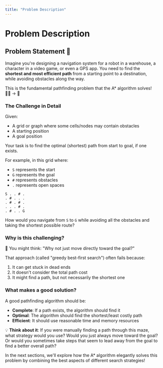 ```yaml
---
title: "Problem Description"
---
```

# Problem Description

## Problem Statement 🧩

Imagine you're designing a navigation system for a robot in a warehouse, a character in a video game, or even a GPS app. You need to find the **shortest and most efficient path** from a starting point to a destination, while avoiding obstacles along the way. 

This is the fundamental pathfinding problem that the A* algorithm solves! 🚶‍♂️ → 🏁

### The Challenge in Detail

Given:
- A grid or graph where some cells/nodes may contain obstacles
- A starting position
- A goal position

Your task is to find the optimal (shortest) path from start to goal, if one exists.

For example, in this grid where:
- `S` represents the start
- `G` represents the goal
- `#` represents obstacles
- `.` represents open spaces

```
S . . # .
. # . . .
. # . # .
. . . # .
. # . . G
```

How would you navigate from `S` to `G` while avoiding all the obstacles and taking the shortest possible route?

### Why is this challenging?

🤔 You might think: "Why not just move directly toward the goal?"

That approach (called "greedy best-first search") often fails because:
1. It can get stuck in dead ends
2. It doesn't consider the total path cost
3. It might find a path, but not necessarily the shortest one

### What makes a good solution?

A good pathfinding algorithm should be:
- **Complete**: If a path exists, the algorithm should find it
- **Optimal**: The algorithm should find the shortest/least costly path
- **Efficient**: It should use reasonable time and memory resources

💡 **Think about it**: If you were manually finding a path through this maze, what strategy would you use? Would you just always move toward the goal? Or would you sometimes take steps that seem to lead away from the goal to find a better overall path?

In the next sections, we'll explore how the A* algorithm elegantly solves this problem by combining the best aspects of different search strategies!
